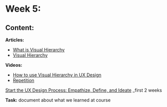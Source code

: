# Week 5: 

## Content:

 **Articles:**
- [What is Visual Hierarchy](https://www.interaction-design.org/literature/topics/visual-hierarchy)
- [Visual Hierarchy](https://www.interaction-design.org/literature/article/visual-hierarchy-organizing-content-to-follow-natural-eye-movement-patterns)

 **Videos:**
- [How to use Visual Hierarchy in UX Design](https://www.youtube.com/watch?v=q-ITCNz63mo)
- [ Repetition](https://www.youtube.com/watch?v=8zhhc5pzE9Y)

[Start the UX Design Process: Empathize, Define, and Ideate](https://www.coursera.org/learn/start-ux-design-process?specialization=google-ux-design) _first 2 weeks

 **Task:**
 document about what we learned at course

